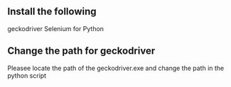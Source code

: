 ## Install the following
geckodriver
Selenium for Python

## Change the path for geckodriver
Pleasee locate the path of the geckodriver.exe and change the path in the python script
